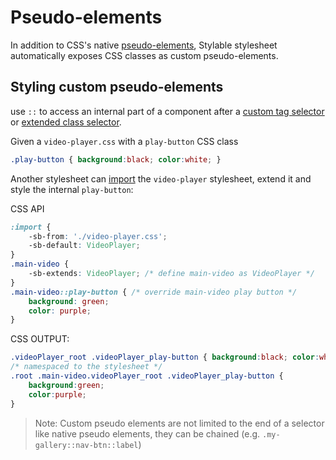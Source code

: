 
# Pseudo-elements

In addition to CSS's native [pseudo-elements](https://developer.mozilla.org/en/docs/Web/CSS/Pseudo-elements), Stylable stylesheet automatically exposes CSS classes as custom pseudo-elements.

## Styling custom pseudo-elements

use `::` to access an internal part of a component after a [custom tag selector](./tag-selectors.md#custom-element) or [extended class selector](./extend-stylesheet.md).

Given a `video-player.css` with a `play-button` CSS class
```css
.play-button { background:black; color:white; }
```

Another stylesheet can [import](./imports.md) the `video-player` stylesheet, extend it and style the internal `play-button`:

CSS API
```css
:import {
    -sb-from: './video-player.css';
    -sb-default: VideoPlayer;
}
.main-video {
    -sb-extends: VideoPlayer; /* define main-video as VideoPlayer */
}
.main-video::play-button { /* override main-video play button */
    background: green;
    color: purple;
}
```

CSS OUTPUT:
```css
.videoPlayer_root .videoPlayer_play-button { background:black; color:white }
/* namespaced to the stylesheet */
.root .main-video.videoPlayer_root .videoPlayer_play-button {
    background:green;
    color:purple;
}
```

> Note: Custom pseudo elements are not limited to the end of a selector like native pseudo elements, they can be chained (e.g. `.my-gallery::nav-btn::label`)
